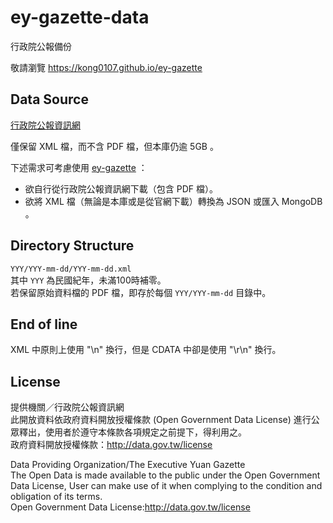 # ey-gazette-data
行政院公報備份

敬請瀏覽 https://kong0107.github.io/ey-gazette

## Data Source
[行政院公報資訊網](http://gazette.nat.gov.tw/egFront/OpenData/help.jsp)

僅保留 XML 檔，而不含 PDF 檔，但本庫仍逾 5GB 。	

下述需求可考慮使用 [ey-gazette](https://github.com/kong0107/ey-gazette) ：
* 欲自行從行政院公報資訊網下載（包含 PDF 檔）。
* 欲將 XML 檔（無論是本庫或是從官網下載）轉換為 JSON 或匯入 MongoDB 。

## Directory Structure
`YYY/YYY-mm-dd/YYY-mm-dd.xml`	
其中 `YYY` 為民國紀年，未滿100時補零。	
若保留原始資料檔的 PDF 檔，即存於每個 `YYY/YYY-mm-dd` 目錄中。

## End of line
XML 中原則上使用 "\n" 換行，但是 CDATA 中卻是使用 "\r\n" 換行。

## License
提供機關／行政院公報資訊網	
此開放資料依政府資料開放授權條款 (Open Government Data License) 進行公眾釋出，使用者於遵守本條款各項規定之前提下，得利用之。	
政府資料開放授權條款：http://data.gov.tw/license

Data Providing Organization/The Executive Yuan Gazette	
The Open Data is made available to the public under the Open Government Data License, User can make use of it when complying to the condition and obligation of its terms.	
Open Government Data License:http://data.gov.tw/license
